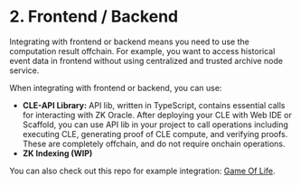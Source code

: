 # 2. Frontend / Backend

Integrating with frontend or backend means you need to use the computation result offchain. For example, you want to access historical event data in frontend without using centralized and trusted archive node service.

When integrating with frontend or backend, you can use:

* **CLE-API Library:** API lib, written in TypeScript, contains essential calls for interacting with ZK Oracle. After deploying your CLE with Web IDE or Scaffold, you can use API lib in your project to call operations including executing CLE, generating proof of CLE compute, and verifying proofs. These are completely offchain, and do not require onchain operations.
* **ZK Indexing (WIP)**

You can also check out this repo for example integration: [Game Of Life](https://github.com/Mingzhe-W/gameOfLife).
